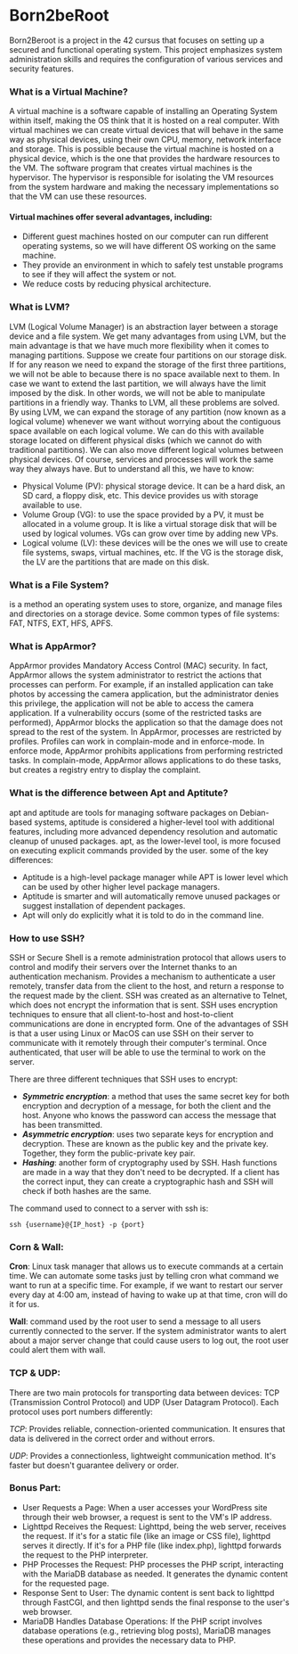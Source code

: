 # Born2beRoot
Born2Beroot is a project in the 42 cursus that focuses on setting up a secured and functional operating system. This project emphasizes system administration skills and requires the configuration of various services and security features.

### What is a Virtual Machine?
A virtual machine is a software capable of installing an Operating System within itself, making the OS think that it is hosted on a real computer. With virtual machines we can create virtual devices that will behave in the same way as physical devices, using their own CPU, memory, network interface and storage. This is possible because the virtual machine is hosted on a physical device, which is the one that provides the hardware resources to the VM. The software program that creates virtual machines is the hypervisor. The hypervisor is responsible for isolating the VM resources from the system hardware and making the necessary implementations so that the VM can use these resources.

#### Virtual machines offer several advantages, including:
- Different guest machines hosted on our computer can run different operating systems, so we will have different OS working on the same machine.
- They provide an environment in which to safely test unstable programs to see if they will affect the system or not.
- We reduce costs by reducing physical architecture.

### What is LVM?
LVM (Logical Volume Manager) is an abstraction layer between a storage device and a file system. We get many advantages from using LVM, but the main advantage is that we have much more flexibility when it comes to managing partitions. Suppose we create four partitions on our storage disk. If for any reason we need to expand the storage of the first three partitions, we will not be able to because there is no space available next to them. In case we want to extend the last partition, we will always have the limit imposed by the disk. In other words, we will not be able to manipulate partitions in a friendly way. Thanks to LVM, all these problems are solved.
By using LVM, we can expand the storage of any partition (now known as a logical volume) whenever we want without worrying about the contiguous space available on each logical volume. We can do this with available storage located on different physical disks (which we cannot do with traditional partitions). We can also move different logical volumes between physical devices. Of course, services and processes will work the same way they always have. But to understand all this, we have to know:
- Physical Volume (PV): physical storage device. It can be a hard disk, an SD card, a floppy disk, etc. This device provides us with storage available to use.
- Volume Group (VG): to use the space provided by a PV, it must be allocated in a volume group. It is like a virtual storage disk that will be used by logical volumes. VGs can grow over time by adding new VPs.
- Logical volume (LV): these devices will be the ones we will use to create file systems, swaps, virtual machines, etc. If the VG is the storage disk, the LV are the partitions that are made on this disk.

### What is a File System?
is a method an operating system uses to store, organize, and manage files and directories on a storage device.
Some common types of file systems: FAT, NTFS, EXT, HFS, APFS.

### What is AppArmor?
AppArmor provides Mandatory Access Control (MAC) security. In fact, AppArmor allows the system administrator to restrict the actions that processes can perform. For example, if an installed application can take photos by accessing the camera application, but the administrator denies this privilege, the application will not be able to access the camera application. If a vulnerability occurs (some of the restricted tasks are performed), AppArmor blocks the application so that the damage does not spread to the rest of the system.
In AppArmor, processes are restricted by profiles. Profiles can work in complain-mode and in enforce-mode. In enforce mode, AppArmor prohibits applications from performing restricted tasks. In complain-mode, AppArmor allows applications to do these tasks, but creates a registry entry to display the complaint.

### What is the difference between Apt and Aptitute?
apt and aptitude are tools for managing software packages on Debian-based systems, aptitude is considered a higher-level tool with additional features, including more advanced dependency resolution and automatic cleanup of unused packages. apt, as the lower-level tool, is more focused on executing explicit commands provided by the user. some of the key differences:
- Aptitude is a high-level package manager while APT is lower level which can be used by other higher level package managers.
- Aptitude is smarter and will automatically remove unused packages or suggest installation of dependent packages.
- Apt will only do explicitly what it is told to do in the command line.

### How to use SSH?
SSH or Secure Shell is a remote administration protocol that allows users to control and modify their servers over the Internet thanks to an authentication mechanism. Provides a mechanism to authenticate a user remotely, transfer data from the client to the host, and return a response to the request made by the client.
SSH was created as an alternative to Telnet, which does not encrypt the information that is sent. SSH uses encryption techniques to ensure that all client-to-host and host-to-client communications are done in encrypted form. One of the advantages of SSH is that a user using Linux or MacOS can use SSH on their server to communicate with it remotely through their computer's terminal. Once authenticated, that user will be able to use the terminal to work on the server.

There are three different techniques that SSH uses to encrypt:
- ***Symmetric encryption***: a method that uses the same secret key for both encryption and decryption of a message, for both the client and the host. Anyone who knows the password can access the message that has been transmitted.
- ***Asymmetric encryption***: uses two separate keys for encryption and decryption. These are known as the public key and the private key. Together, they form the public-private key pair.
- ***Hashing***: another form of cryptography used by SSH. Hash functions are made in a way that they don't need to be decrypted. If a client has the correct input, they can create a cryptographic hash and SSH will check if both hashes are the same.

The command used to connect to a server with ssh is:

    ssh {username}@{IP_host} -p {port}

### Corn & Wall:

**Cron**: Linux task manager that allows us to execute commands at a certain time. We can automate some tasks just by telling cron what command we want to run at a specific time. For example, if we want to restart our server every day at 4:00 am, instead of having to wake up at that time, cron will do it for us.

**Wall**: command used by the root user to send a message to all users currently connected to the server. If the system administrator wants to alert about a major server change that could cause users to log out, the root user could alert them with wall.

### TCP & UDP:

There are two main protocols for transporting data between devices: TCP (Transmission Control Protocol) and UDP (User Datagram Protocol). Each protocol uses port numbers differently:

*TCP*: Provides reliable, connection-oriented communication. It ensures that data is delivered in the correct order and without errors.

*UDP*: Provides a connectionless, lightweight communication method. It's faster but doesn't guarantee delivery or order.

### Bonus Part:

- User Requests a Page: When a user accesses your WordPress site through their web browser, a request is sent to the VM's IP address.
- Lighttpd Receives the Request: Lighttpd, being the web server, receives the request. If it's for a static file (like an image or CSS file), lighttpd serves it directly. If it's for a PHP file (like index.php), lighttpd forwards the request to the PHP interpreter.
- PHP Processes the Request: PHP processes the PHP script, interacting with the MariaDB database as needed. It generates the dynamic content for the requested page.
- Response Sent to User: The dynamic content is sent back to lighttpd through FastCGI, and then lighttpd sends the final response to the user's web browser.
- MariaDB Handles Database Operations: If the PHP script involves database operations (e.g., retrieving blog posts), MariaDB manages these operations and provides the necessary data to PHP.
